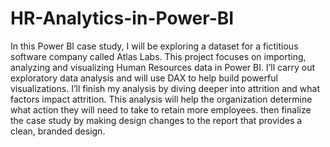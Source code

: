 # HR-Analytics-in-Power-BI

In this Power BI case study, I will be exploring a dataset for a fictitious software company called Atlas Labs. This project focuses on importing, analyzing and visualizing Human Resources data in Power BI. I’ll carry out exploratory data analysis and will use DAX to help build powerful visualizations. I’ll finish my analysis by diving deeper into attrition and what factors impact attrition. This analysis will help the organization determine what action they will need to take to retain more employees. then finalize the case study by making design changes to the report that provides a clean, branded design.
